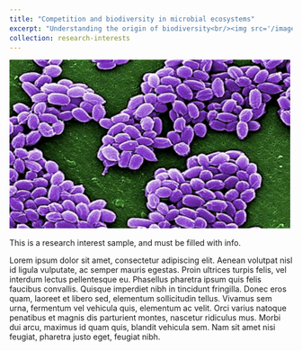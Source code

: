 ```yaml
---
title: "Competition and biodiversity in microbial ecosystems"
excerpt: "Understanding the origin of biodiversity<br/><img src='/images/bacteria.png'>"
collection: research-interests
---
```


![Caption](/images/bacteria.png)

This is a research interest sample, and must be filled with info.

Lorem ipsum dolor sit amet, consectetur adipiscing elit. Aenean volutpat nisl id ligula vulputate, ac semper mauris egestas. Proin ultrices turpis felis, vel interdum lectus pellentesque eu. Phasellus pharetra ipsum quis felis faucibus convallis. Quisque imperdiet nibh in tincidunt fringilla. Donec eros quam, laoreet et libero sed, elementum sollicitudin tellus. Vivamus sem urna, fermentum vel vehicula quis, elementum ac velit. Orci varius natoque penatibus et magnis dis parturient montes, nascetur ridiculus mus. Morbi dui arcu, maximus id quam quis, blandit vehicula sem. Nam sit amet nisi feugiat, pharetra justo eget, feugiat nibh.
